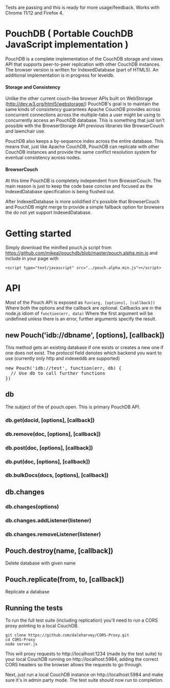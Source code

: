 Tests are passing and this is ready for more usage/feedback. Works with Chrome 11/12 and Firefox 4.

# PouchDB ( Portable CouchDB JavaScript implementation )

PouchDB is a complete implementation of the CouchDB storage and views API that supports peer-to-peer replication with other CouchDB instances. The browser version is written for IndexedDatabase (part of HTML5). An additional implementation is in progress for leveldb.

#### Storage and Consistency

Unlike the other current couch-like browser APIs built on WebStorage (http://dev.w3.org/html5/webstorage/) PouchDB's goal is to maintain the same kinds of consistency guarantees Apache CouchDB provides across concurrent connections across the multiple-tabs a user might be using to concurrently access an PouchDB database. This is something that just isn't possible with the BrowserStorage API previous libraries like BrowserCouch and lawnchair use.

PouchDB also keeps a by-sequence index across the entire database. This means that, just like Apache CouchDB, PouchDB can replicate with other CouchDB instances and provide the same conflict resolution system for eventual consistency across nodes.

#### BrowserCouch

At this time PouchDB is completely independent from BrowserCouch. The main reason is just to keep the code base concise and focused as the IndexedDatabase specification is being flushed out.

After IndexedDatabase is more solidified it's possible that BrowserCouch and PouchDB might merge to provide a simple fallback option for browsers the do not yet support IndexedDatabase.

# Getting started

Simply download the minified pouch.js script from https://github.com/mikeal/pouchdb/blob/master/pouch.alpha.min.js and include in your page with

    <script type="text/javascript" src="../pouch.alpha.min.js"></script>

# API

Most of the Pouch API is exposed as `fun(arg, [options], [callback])` Where both the options and the callback are optional. Callbacks are in the node.js idiom of `function(err, data)` Where the first argument will be undefined unless there is an error, further arguments specify the result.

## new Pouch('idb://dbname', [options], [callback])

This method gets an existing database if one exists or creates a new one if one does not exist. The protocol field denotes which backend you want to use (currently only http and indexeddb are supported)

<pre>
new Pouch('idb://test', function(err, db) {
  // Use db to call further functions
})
</pre>

## db

The subject of the of pouch.open. This is primary PouchDB API.

### db.get(docid, [options], [callback])

### db.remove(doc, [options], [callback])

### db.post(doc, [options], [callback])

### db.put(doc, [options], [callback])

### db.bulkDocs(docs, [options], [callback])

## db.changes

### db.changes(options)

### db.changes.addListener(listener)

### db.changes.removeListener(listener)

## Pouch.destroy(name, [callback])

Delete database with given name

## Pouch.replicate(from, to, [callback])

Replicate a database

## Running the tests

To run the full test suite (including replication) you'll need to run a CORS proxy
pointing to a local CouchDB.

    git clone https://github.com/daleharvey/CORS-Proxy.git
    cd CORS-Proxy
    node server.js

This will proxy requests to http://localhost:1234 (made by the test suite) to
your local CouchDB running on http://localhost:5984, adding the correct CORS
headers so the browser allows the requests to go through.

Next, just run a local CouchDB instance on http://localhost:5984 and make sure it's in
admin party mode. The test suite should now run to completion.